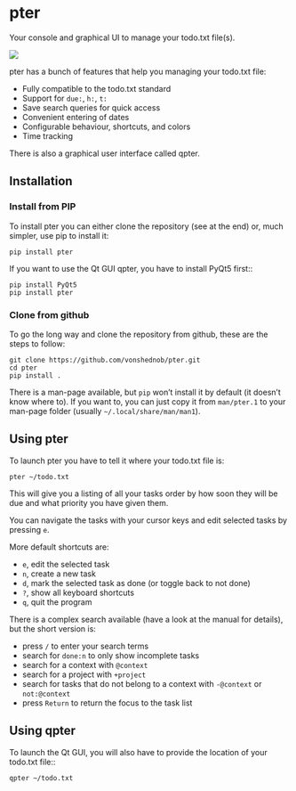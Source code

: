 # pter

Your console and graphical UI to manage your todo.txt file(s).

![](doc/pter-demo.gif)

pter has a bunch of features that help you managing your todo.txt file:

 - Fully compatible to the todo.txt standard
 - Support for `due:`, `h:`, `t:`
 - Save search queries for quick access
 - Convenient entering of dates
 - Configurable behaviour, shortcuts, and colors
 - Time tracking

There is also a graphical user interface called qpter.


## Installation

### Install from PIP

To install pter you can either clone the repository (see at the end) or, much
simpler, use pip to install it:

    pip install pter

If you want to use the Qt GUI qpter, you have to install PyQt5 first::

    pip install PyQt5
    pip install pter


### Clone from github

To go the long way and clone the repository from github, these are the steps
to follow:

    git clone https://github.com/vonshednob/pter.git
    cd pter
    pip install .

There is a man-page available, but `pip` won’t install it by default (it
doesn’t know where to). If you want to, you can just copy it from `man/pter.1`
to your man-page folder (usually `~/.local/share/man/man1`).


## Using pter

To launch pter you have to tell it where your todo.txt file is:

    pter ~/todo.txt

This will give you a listing of all your tasks order by how soon they will be
due and what priority you have given them.

You can navigate the tasks with your cursor keys and edit selected tasks by
pressing `e`.

More default shortcuts are:

 - `e`, edit the selected task
 - `n`, create a new task
 - `d`, mark the selected task as done (or toggle back to not done)
 - `?`, show all keyboard shortcuts
 - `q`, quit the program

There is a complex search available (have a look at the manual for details), but the short version is:

 - press `/` to enter your search terms
 - search for `done:n` to only show incomplete tasks
 - search for a context with `@context`
 - search for a project with `+project`
 - search for tasks that do not belong to a context with `-@context` or `not:@context`
 - press `Return` to return the focus to the task list


## Using qpter

To launch the Qt GUI, you will also have to provide the location of your
todo.txt file::

    qpter ~/todo.txt

